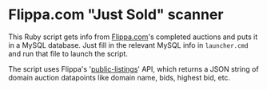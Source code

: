 # Flippa.com "Just Sold" scanner
This Ruby script gets info from [Flippa.com](http://Flippa.com)'s completed auctions and puts it in a MySQL database. Just fill in the relevant MySQL info in `launcher.cmd` and run that file to launch the script. 

The script uses Flippa's '[public-listings](https://flippa.com/v2/public-listings)' API, which returns a JSON string of domain auction datapoints like domain name, bids, highest bid, etc.
